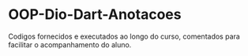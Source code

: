 # OOP-Dio-Dart-Anotacoes

Codigos fornecidos e executados ao longo do curso, comentados para facilitar o acompanhamento do aluno.
